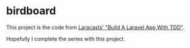 # birdboard

This project is the code from [Laracasts' "Build A Laravel App With TDD"][lara].

Hopefully I complete the series with this project.


[lara]: https://laracasts.com/series/build-a-laravel-app-with-tdd/
